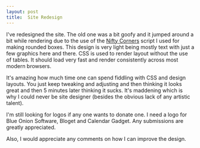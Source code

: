 ```yaml
---
layout: post
title:  Site Redesign
---
```

I've redesigned the site. The old one was a bit goofy and it jumped around a bit while rendering due to the use of the [Nifty Corners](http://http://www.html.it/articoli/nifty/index.html) script I used for making rounded boxes. This design is very light being mostly text with just a few graphics here and there. CSS is used to render layout without the use of tables. It should load very fast and render consistently across most modern browsers.

It's amazing how much time one can spend fiddling with CSS and design layouts. You just keep tweaking and adjusting and then thinking it looks great and then 5 minutes later thinking it sucks. It's maddening which is why I could never be site designer (besides the obvious lack of any artistic talent).</p><p>I'm still looking for logos if any one wants to donate one. I need a logo for Blue Onion Software, Bloget and Calendar Gadget. Any submissions are greatly appreciated.

Also, I would appreciate any comments on how I can improve the design.
